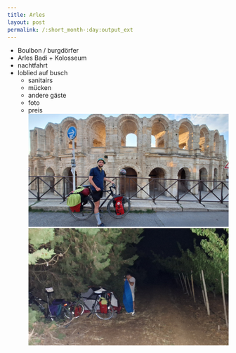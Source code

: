 ```yaml
---
title: Arles
layout: post
permalink: /:short_month-:day:output_ext
---
```

- Boulbon / burgdörfer
- Arles Badi + Kolosseum
- nachtfahrt
- loblied auf busch
	- sanitairs
	- mücken
	- andere gäste
	- foto
	- preis
![](assets/20240719_201009.jpg)
![](assets/20240720_003955.jpg)